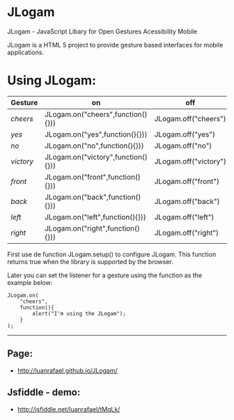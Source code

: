 JLogam
======

JLogam - JavaScript Libary for Open Gestures Acessibility Mobile

JLogam is a HTML 5 project to provide gesture based interfaces for mobile applications.


Using JLogam:
=====================

|  Gesture        | on                                      | off                  |
|-----------------|-----------------------------------------|----------------------|
| *cheers*        | JLogam.on("cheers",function(){}))       | JLogam.off("cheers") |
| *yes*           | JLogam.on("yes",function(){}))          | JLogam.off("yes")    |              
| *no*            | JLogam.on("no",function(){}))           | JLogam.off("no")     |
| *victory*       | JLogam.on("victory",function(){}))      | JLogam.off("victory")|
| *front*         | JLogam.on("front",function(){}))        | JLogam.off("front")  |
| *back*          | JLogam.on("back",function(){}))         | JLogam.off("back")   |
| *left*          | JLogam.on("left",function(){}))         | JLogam.off("left")   |
| *right*         | JLogam.on("right",function(){}))        | JLogam.off("right")  |



First use de function JLogam.setup() to configure JLogam. This function returns true when the library is supported by the browser.

Later you can set the listener for a gesture using the function as the example below:
  
 
 

    JLogam.on(
        "cheers",
        function(){
            alert("I'm using the JLogam");
        }
    );


-----------------------------------------------------


Page:
-----
  * http://luanrafael.github.io/JLogam/


Jsfiddle - demo:
---------------
  * http://jsfiddle.net/luanrafael/tMqLk/
